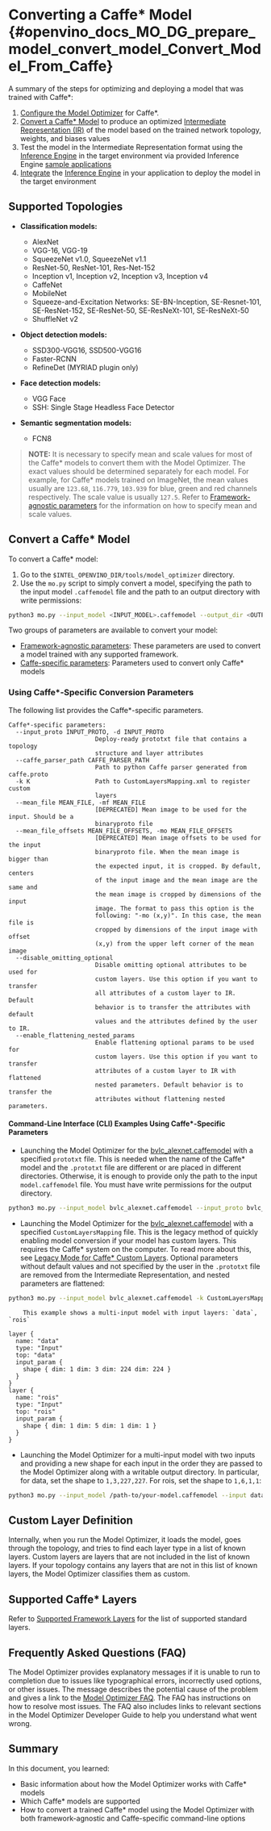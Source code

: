 # Converting a Caffe* Model {#openvino_docs_MO_DG_prepare_model_convert_model_Convert_Model_From_Caffe}

A summary of the steps for optimizing and deploying a model that was trained with Caffe\*:

1. [Configure the Model Optimizer](../Config_Model_Optimizer.md) for Caffe\*.
2. [Convert a Caffe\* Model](#Convert_From_Caffe) to produce an optimized [Intermediate Representation (IR)](../../IR_and_opsets.md) of the model based on the trained network topology, weights, and biases values
3. Test the model in the Intermediate Representation format using the [Inference Engine](../../../IE_DG/Deep_Learning_Inference_Engine_DevGuide.md) in the target environment via provided Inference Engine [sample applications](../../../IE_DG/Samples_Overview.md)
4. [Integrate](../../../IE_DG/Samples_Overview.md) the [Inference Engine](../../../IE_DG/Deep_Learning_Inference_Engine_DevGuide.md) in your application to deploy the model in the target environment

## Supported Topologies

* **Classification models:**
	* AlexNet
	* VGG-16, VGG-19
	* SqueezeNet v1.0, SqueezeNet v1.1
	* ResNet-50, ResNet-101, Res-Net-152
	* Inception v1, Inception v2, Inception v3, Inception v4
	* CaffeNet
	* MobileNet
	* Squeeze-and-Excitation Networks: SE-BN-Inception, SE-Resnet-101, SE-ResNet-152, SE-ResNet-50, SE-ResNeXt-101, SE-ResNeXt-50
	* ShuffleNet v2

* **Object detection models:**
	* SSD300-VGG16, SSD500-VGG16
	* Faster-RCNN
	* RefineDet (MYRIAD plugin only)

* **Face detection models:**
	* VGG Face
    * SSH: Single Stage Headless Face Detector

* **Semantic segmentation models:**
	* FCN8

> **NOTE:** It is necessary to specify mean and scale values for most of the Caffe\* models to convert them with the Model Optimizer. The exact values should be determined separately for each model. For example, for Caffe\* models trained on ImageNet, the mean values usually are `123.68`, `116.779`, `103.939` for blue, green and red channels respectively. The scale value is usually `127.5`. Refer to [Framework-agnostic parameters](Converting_Model_General.md) for the information on how to specify mean and scale values.

## Convert a Caffe* Model <a name="Convert_From_Caffe"></a>

To convert a Caffe\* model:

1. Go to the `$INTEL_OPENVINO_DIR/tools/model_optimizer` directory.
2. Use the `mo.py` script to simply convert a model, specifying the path to the input model `.caffemodel` file and the path to an output directory with write permissions:
```sh
python3 mo.py --input_model <INPUT_MODEL>.caffemodel --output_dir <OUTPUT_MODEL_DIR>
```

Two groups of parameters are available to convert your model:

* [Framework-agnostic parameters](Converting_Model_General.md): These parameters are used to convert a model trained with any supported framework.
* [Caffe-specific parameters](#caffe_specific_conversion_params): Parameters used to convert only Caffe\* models

### Using Caffe\*-Specific Conversion Parameters <a name="caffe_specific_conversion_params"></a>

The following list provides the Caffe\*-specific parameters.

```
Caffe*-specific parameters:
  --input_proto INPUT_PROTO, -d INPUT_PROTO
                        Deploy-ready prototxt file that contains a topology
                        structure and layer attributes
  --caffe_parser_path CAFFE_PARSER_PATH
                        Path to python Caffe parser generated from caffe.proto
  -k K                  Path to CustomLayersMapping.xml to register custom
                        layers
  --mean_file MEAN_FILE, -mf MEAN_FILE
                        [DEPRECATED] Mean image to be used for the input. Should be a
                        binaryproto file
  --mean_file_offsets MEAN_FILE_OFFSETS, -mo MEAN_FILE_OFFSETS
                        [DEPRECATED] Mean image offsets to be used for the input
                        binaryproto file. When the mean image is bigger than
                        the expected input, it is cropped. By default, centers
                        of the input image and the mean image are the same and
                        the mean image is cropped by dimensions of the input
                        image. The format to pass this option is the
                        following: "-mo (x,y)". In this case, the mean file is
                        cropped by dimensions of the input image with offset
                        (x,y) from the upper left corner of the mean image
  --disable_omitting_optional
                        Disable omitting optional attributes to be used for
                        custom layers. Use this option if you want to transfer
                        all attributes of a custom layer to IR. Default
                        behavior is to transfer the attributes with default
                        values and the attributes defined by the user to IR.
  --enable_flattening_nested_params
                        Enable flattening optional params to be used for
                        custom layers. Use this option if you want to transfer
                        attributes of a custom layer to IR with flattened
                        nested parameters. Default behavior is to transfer the
                        attributes without flattening nested parameters.
```

#### Command-Line Interface (CLI) Examples Using Caffe\*-Specific Parameters

* Launching the Model Optimizer for the [bvlc_alexnet.caffemodel](https://github.com/BVLC/caffe/tree/master/models/bvlc_alexnet) with a specified `prototxt` file. This is needed when the name of the Caffe\* model and the `.prototxt` file are different or are placed in different directories. Otherwise, it is enough to provide only the path to the input `model.caffemodel` file. You must have write permissions for the output directory.

```sh
python3 mo.py --input_model bvlc_alexnet.caffemodel --input_proto bvlc_alexnet.prototxt --output_dir <OUTPUT_MODEL_DIR>
```

* Launching the Model Optimizer for the [bvlc_alexnet.caffemodel](https://github.com/BVLC/caffe/tree/master/models/bvlc_alexnet) with a specified `CustomLayersMapping` file. This is the legacy method of quickly enabling model conversion if your model has custom layers. This requires the Caffe\* system on the computer. To read more about this, see [Legacy Mode for Caffe* Custom Layers](../customize_model_optimizer/Legacy_Mode_for_Caffe_Custom_Layers.md).
Optional parameters without default values and not specified by the user in the `.prototxt` file are removed from the Intermediate Representation, and nested parameters are flattened:
```sh
python3 mo.py --input_model bvlc_alexnet.caffemodel -k CustomLayersMapping.xml --disable_omitting_optional --enable_flattening_nested_params --output_dir <OUTPUT_MODEL_DIR>
```
		This example shows a multi-input model with input layers: `data`, `rois`
```
layer {
  name: "data"
  type: "Input"
  top: "data"
  input_param {
    shape { dim: 1 dim: 3 dim: 224 dim: 224 }
  }
}
layer {
  name: "rois"
  type: "Input"
  top: "rois"
  input_param {
    shape { dim: 1 dim: 5 dim: 1 dim: 1 }
  }
}
```

* Launching the Model Optimizer for a multi-input model with two inputs and providing a new shape for each input in the order they are passed to the Model Optimizer along with a writable output directory. In particular, for data, set the shape to `1,3,227,227`. For rois, set the shape to `1,6,1,1`:
```sh
python3 mo.py --input_model /path-to/your-model.caffemodel --input data,rois --input_shape (1,3,227,227),[1,6,1,1] --output_dir <OUTPUT_MODEL_DIR>
```

## Custom Layer Definition

Internally, when you run the Model Optimizer, it loads the model, goes through the topology, and tries to find each layer type in a list of known layers. Custom layers are layers that are not included in the list of known layers. If your topology contains any layers that are not in this list of known layers, the Model Optimizer classifies them as custom.

## Supported Caffe\* Layers
Refer to [Supported Framework Layers](../Supported_Frameworks_Layers.md) for the list of supported standard layers.

## Frequently Asked Questions (FAQ)

The Model Optimizer provides explanatory messages if it is unable to run to completion due to issues like typographical errors, incorrectly used options, or other issues. The message describes the potential cause of the problem and gives a link to the [Model Optimizer FAQ](../Model_Optimizer_FAQ.md). The FAQ has instructions on how to resolve most issues. The FAQ also includes links to relevant sections in the Model Optimizer Developer Guide to help you understand what went wrong.

## Summary

In this document, you learned:

* Basic information about how the Model Optimizer works with Caffe\* models
* Which Caffe\* models are supported
* How to convert a trained Caffe\* model using the Model Optimizer with both framework-agnostic and Caffe-specific command-line options
